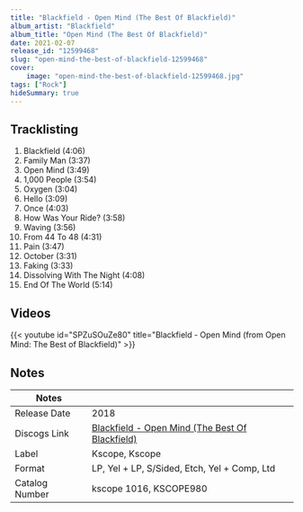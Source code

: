 ```yaml
---
title: "Blackfield - Open Mind (The Best Of Blackfield)"
album_artist: "Blackfield"
album_title: "Open Mind (The Best Of Blackfield)"
date: 2021-02-07
release_id: "12599468"
slug: "open-mind-the-best-of-blackfield-12599468"
cover:
    image: "open-mind-the-best-of-blackfield-12599468.jpg"
tags: ["Rock"]
hideSummary: true
---
```


## Tracklisting
1. Blackfield (4:06)
2. Family Man (3:37)
3. Open Mind (3:49)
4. 1,000 People (3:54)
5. Oxygen (3:04)
6. Hello (3:09)
7. Once (4:03)
8. How Was Your Ride? (3:58)
9. Waving (3:56)
10. From 44 To 48 (4:31)
11. Pain (3:47)
12. October (3:31)
13. Faking (3:33)
14. Dissolving With The Night (4:08)
15. End Of The World (5:14)

## Videos
{{< youtube id="SPZuSOuZe80" title="Blackfield - Open Mind (from Open Mind: The Best of Blackfield)" >}}

## Notes

| Notes          |             |
| ---------------| ----------- |
| Release Date   | 2018 |
| Discogs Link   | [Blackfield - Open Mind (The Best Of Blackfield)](https://www.discogs.com/release/12599468) |
| Label          | Kscope, Kscope |
| Format         | LP, Yel + LP, S/Sided, Etch, Yel + Comp, Ltd |
| Catalog Number | kscope 1016, KSCOPE980 |

